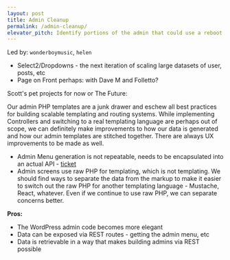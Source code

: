 ```yaml
---
layout: post
title: Admin Cleanup
permalink: /admin-cleanup/
elevator_pitch: Identify portions of the admin that could use a reboot
---
```


Led by: `wonderboymusic`, `helen`

* Select2/Dropdowns - the next iteration of scaling large datasets of user, posts, etc
* Page on Front perhaps: with Dave M and Folletto?

Scott's pet projects for now or The Future:

Our admin PHP templates are a junk drawer and eschew all best practices for building scalable
templating and routing systems. While implementing Controllers and switching to a real templating
language are perhaps out of scope, we can definitely make improvements to how our data is generated
and how our admin templates are stitched together. There are always UX improvements to be made as well.

* Admin Menu generation is not repeatable, needs to be encapsulated into an actual API - [ticket](https://core.trac.wordpress.org/ticket/33418)
* Admin screens use raw PHP for templating, which is not templating. We should find ways to separate
the data from the markup to make it easier to switch out the raw PHP for another templating
language - Mustache, React, whatever. Even if we continue to use raw PHP, we can separate concerns
better.

**Pros:**

* The WordPress admin code becomes more elegant
* Data can be exposed via REST routes - getting the admin menu, etc
* Data is retrievable in a way that makes building admins via REST possible